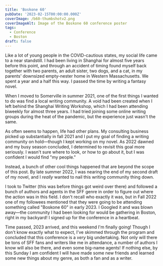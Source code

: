 ```yaml
---
title: 'Boskone 60'
pubDate: '2023-02-15T00:00:00.000Z'
coverImage: /b60-thumbshotv2.png
coverImageAlt: Image of the Boskone 60 conference poster
tags:
  - Conference
  - Boston
draft: false
---
```


Like a lot of young people in the COVID-cautious states, my social life came to a near standstill. I had been living in Shanghai for almost five years before this point, and through an accident of timing found myself back together with two parents, an adult sister, two dogs, and a cat, in my parents' downsized empty-nester home in Western Massachusetts. We spent a year and a half this way. I passed the time by writing a fantasy novel.


When I moved to Somerville in summer 2021, one of the first things I wanted to do was find a local writing community. A void had been created when I left behind the Shanghai Writing Workshop, which I had been attending biweekly for almost three years. I had tried joining some online writing groups during the heat of the pandemic, but the experience just wasn't the same.


As often seems to happen, life had other plans. My consulting business picked up substantially in fall 2021 and I put my goal of finding a writing community on hold—though I kept working on my novel. As 2022 dawned and my busy season concluded, I determined to revisit this goal more seriously. I wasn't sure where to look, or how to go about it, but I was confident I would find "my people."


Instead, a bunch of other cool things happened that are beyond the scope of this post. By late summer 2022, I was nearing the end of my second draft of my novel, and I *really* wanted to nail this writing community thing down.


I took to Twitter (this was before things got weird over there) and followed a bunch of authors and agents in the SFF genre in order to figure out where the action was in this field. I don't recall who exactly it was, but in Fall 2022 one of my followees mentioned that they were going to be attending something called "Boskone 60" in early 2023. I Googled it and was blown away—the community I had been looking for would be gathering in Boston, right in my backyard! I signed up for the conference in a heartbeat.


Time passed, 2023 arrived, and this weekend I'm finally going! Though I don't know exactly what to expect, I've skimmed through the program and concluded that this conference is a *very* big undertaking. Not only will there be tons of SFF fans and writers like me in attendance, a number of authors I know will also be there, and even some big-name agents! If nothing else, by this Sunday I am confident I will have made some new friends and learned some new things about my genre, as both a fan and as a writer. 